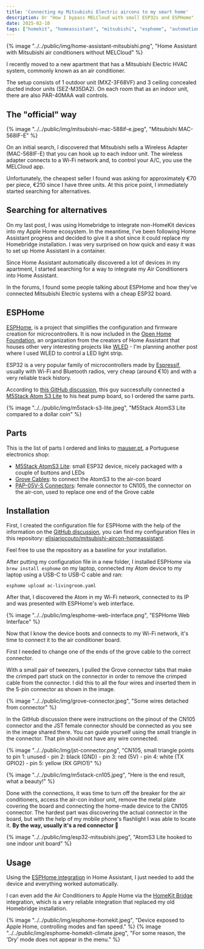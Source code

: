 ```yaml
---
title: 'Connecting my Mitsubishi Electric aircons to my smart home'
description: Or "How I bypass MELCloud with small ESP32s and ESPHome"
date: 2025-02-10
tags: ["homekit", "homeassistant", "mitsubishi", "esphome", "automation"]
---
```


{% image "../../public/img/home-assistant-mitsubishi.png", "Home Assistant with Mitsubishi air conditioners without MELCloud" %}

I recently moved to a new apartment that has a Mitsubishi Electric HVAC system, commonly known as an air conditioner.

The setup consists of 1 outdoor unit (MXZ-3F68VF) and 3 ceiling concealed ducted indoor units (SEZ-M35DA2).
On each room that as an indoor unit, there are also PAR-40MAA wall controls.

## The "official" way

{% image "../../public/img/mitsubishi-mac-588if-e.jpeg", "Mitsubishi MAC-568IF-E" %}

On an initial search, I discovered that Mitsubishi sells a Wireless Adapter (MAC-568IF-E) that
you can hook up to each indoor unit. The wireless adapter connects to a Wi-Fi network and, to
control your A/C, you use the MELCloud app.

Unfortunately, the cheapest seller I found was asking for approximately €70 per piece, €210 since I have three units.
At this price point, I immediately started searching for alternatives.

## Searching for alternatives

On my last post, I was using Homebridge to integrate non-HomeKit devices into my Apple Home ecosystem. In the meantime, I've been following Home Assistant progress and
decided to give it a shot since it could replace my Homebridge installation. I was very surprised on how quick and easy it was to set up Home Assistant in a container.

Since Home Assistant automatically discovered a lot of devices in my apartment, I started searching for a way to integrate my Air Conditioners into Home Assistant.

In the forums, I found some people talking about ESPHome and how they've connected Mitsubishi Electric systems with a cheap ESP32 board.

## ESPHome

[ESPHome](https://esphome.io), is a project that simplifies the configuration and firmware creation for microcontrollers.
It is now included in the [Open Home Foundation](https://www.openhomefoundation.org), an organization from the creators of Home Assistant that houses
other very interesting projects like [WLED](https://kno.wled.ge) - I'm planning another post where I used WLED to control a LED light strip.

ESP32 is a very popular family of microcontrollers made by [Espressif](https://www.espressif.com), usually with Wi-Fi and Bluetooth radios, very cheap (around €10) and with a
very reliable track history.

According to [this GitHub discussion](https://github.com/echavet/MitsubishiCN105ESPHome/discussions/83), this guy successfully
connected a [M5Stack Atom S3 Lite](https://shop.m5stack.com/products/atoms3-lite-esp32s3-dev-kit) to his heat pump board, so I ordered the same parts.

{% image "../../public/img/m5stack-s3-lite.jpeg", "M5Stack AtomS3 Lite compared to a dollar coin" %}

## Parts

This is the list of parts I ordered and links to [mauser.pt](https://mauser.pt), a Portuguese electronics shop:

 - [M5Stack AtomS3 Lite](https://mauser.pt/catalog/product_info.php?products_id=095-1461): small ESP32 device, nicely packaged with a couple of buttons and LEDs
 - [Grove Cables](https://mauser.pt/catalog/product_info.php?products_id=096-6569): to connect the AtomS3 to the air-con board
 - [PAP-05V-S Connectors](https://mauser.pt/catalog/product_info.php?products_id=011-3514): female connector to CN105, the connector on the air-con, used
to replace one end of the Grove cable

## Installation

First, I created the configuration file for ESPHome with the help of the information on the [GitHub discussion](https://github.com/echavet/MitsubishiCN105ESPHome/discussions/83),
you can find my configuration files in this repository: [elisiariocouto/mitsubishi-aircon-homeassistant](https://github.com/elisiariocouto/mitsubishi-aircon-homeassistant).

Feel free to use the repository as a baseline for your installation.

After putting my configuration file in a new folder, I installed ESPHome via `brew install esphome` on my laptop, connected my Atom device to my laptop using a USB-C to USB-C cable
and ran:

```console
esphome upload ac-livingroom.yaml
```

After that, I discovered the Atom in my Wi-Fi network, connected to its IP and was presented with ESPHome's web interface.

{% image "../../public/img/esphome-web-interface.png", "ESPHome Web Interface" %}

Now that I know the device boots and connects to my Wi-Fi network, it's time to connect it to the air conditioner board.

First I needed to change one of the ends of the grove cable to the correct connector.

With a small pair of tweezers, I pulled the Grove connector tabs that make the crimped part stuck on the connector in order to
remove the crimped cable from the connector. I did this to all the four wires and inserted them in the 5-pin connector as shown in the image.

{%
    image
    "../../public/img/grove-connector.jpeg",
    "Some wires detached from connector"
%}

In the GitHub discussion there were instructions on the pinout of the CN105 connector and the JST female connector should be connected as you see in the image shared there. You can guide yourself using the small triangle in the connector. That pin should not have any wire connected.

{% image "../../public/img/jst-connector.png", "CN105, small triangle points to pin 1: unused - pin 2: black (GND) - pin 3: red (5V) - pin 4: white (TX GPIO2) - pin 5: yellow (RX GPIO1)" %}

{% image "../../public/img/m5stack-cn105.jpeg", "Here is the end result, what a beauty!" %}

Done with the connections, it was time to turn off the breaker for the air conditioners, access the air-con indoor unit, remove the metal plate covering the board and connecting
the home-made device to the CN105 connector. The hardest part was discovering the actual connector in the board, but with the help of my mobile phone's flashlight I was able to locate it. **By the way, usually it's a red connector 🫡**

{% image "../../public/img/esp32-mitsubishi.jpeg", "AtomS3 Lite hooked to one indoor unit board" %}

## Usage

Using the [ESPHome integration](https://www.home-assistant.io/integrations/esphome/) in Home Assistant, I just needed to add the device and everything worked automatically.

I can even add the Air Conditioners to Apple Home via the [HomeKit Bridge](https://www.home-assistant.io/integrations/homekit) integration, which is a very reliable
integration that replaced my old Homebridge installation.

{% image "../../public/img/esphome-homekit.jpeg", "Device exposed to Apple Home, controlling modes and fan speed." %}
{% image "../../public/img/esphome-homekit-climate.jpeg", "For some reason, the 'Dry' mode does not appear in the menu." %}
